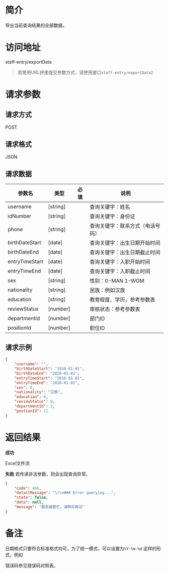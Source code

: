 # 简介
导出当前查询结果的全部数据。

# 访问地址
staff-entry/exportData

> 若使用URL拼接提交参数方式，请使用接口`staff-entry/exportData2`

# 请求参数

## 请求方式
POST

## 请求格式
JSON

## 请求数据
|参数名|类型|必填|说明|
|-|-|-|-|
|username|[string]||查询关键字：姓名|
|idNumber|[string]||查询关键字：身份证|
|phone|[string]||查询关键字：联系方式（电话号码）|
|birthDateStart|[date]||查询关键字：出生日期开始时间|
|birthDateEnd|[date]||查询关键字：出生日期截止时间|
|entryTimeStart|[date]||查询关键字：入职开始时间|
|entryTimeEnd|[date]||查询关键字：入职截止时间|
|sex|[string]||性别：0-MAN 1-WOM|
|nationality|[string]||民族：例如汉族|
|education|[string]||教育程度、学历，参考参数表|
|reviewStatus|[number]||审核状态：参考参数表|
|departmentId|[number]||部门ID|
|positionId|[number]||职位ID|



## 请求示例
```json
{
    "username": "",
    "birthDateStart": "1916-01-01",
    "birthDateEnd": "2020-01-01",
    "entryTimeStart": "2016-01-01",
    "entryTimeEnd": "2020-01-01",
    "sex": 0,
    "nationality": "汉族",
    "education": 0,
    "reviewStatus": 0,
    "departmentId": 2,
    "postionId": 11
}
```

# 返回结果
**成功**

Excel文件流

**失败**
若传递非法参数，则会出现查询异常。
```json
{
    "code": 406,
    "detailMessage": "\r\n### Error querying...",
    "state": false,
    "data": null,
    "message": "服务器繁忙，请稍后再试"
}
```

# 备注
日期格式只要符合标准格式均可，为了统一模式，可以设置为`%Y-%m-%d` 这样的形式，例如

错误码参见错误码对照表。